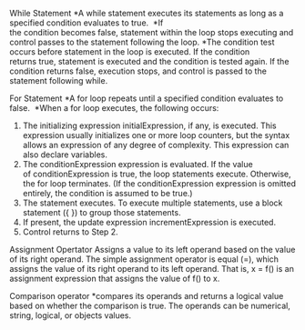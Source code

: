 
While Statement
*A while statement executes its statements as long as a specified condition evaluates to true. 
*If the condition becomes false, statement within the loop stops executing and control passes to the statement following the loop.
*The condition test occurs before statement in the loop is executed. If the condition returns true, statement is executed and the condition is tested again. If the condition returns false, execution stops, and control is passed to the statement following while.

For Statement
*A for loop repeats until a specified condition evaluates to false. 
*When a for loop executes, the following occurs:
1. The initializing expression initialExpression, if any, is executed. This expression usually initializes one or more loop counters, but the syntax allows an expression of any degree of complexity. This expression can also declare variables.
2. The conditionExpression expression is evaluated. If the value of conditionExpression is true, the loop statements execute. Otherwise, the for loop terminates. (If the conditionExpression expression is omitted entirely, the condition is assumed to be true.)
3. The statement executes. To execute multiple statements, use a block statement ({ }) to group those statements.
4. If present, the update expression incrementExpression is executed.
5. Control returns to Step 2.

Assignment Opertator
Assigns a value to its left operand based on the value of its right operand. The simple assignment operator is equal (=), which assigns the value of its right operand to its left operand. That is, x = f() is an assignment expression that assigns the value of f() to x.

Comparison operator 
*compares its operands and returns a logical value based on whether the comparison is true. The operands can be numerical, string, logical, or objects values.



